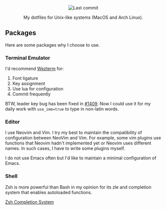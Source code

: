 <div align="center"
# Dotfiles

![Last commit](https://img.shields.io/github/last-commit/tizee/dotfiles?style=flat-square)

My dotfiles for Unix-like systems (MacOS and Arch Linux).

</div>

## Packages

Here are some packages why I choose to use.

### Terminal Emulator

I'd recommend [Wezterm](https://github.com/wez/wezterm) for:

1. Font ligature
2. Key assignment
3. Use lua for configuration
4. Commit frequently

BTW, leader key bug has been fixed in [#1409](https://github.com/wez/wezterm/issues/1409). Now I could use it for my daily work with `use_ime=true` to type in non-latin words.

### Editor

I use Neovim and Vim. I try my best to maintain the compatibility of configuration between NeoVim and Vim. For example, some vim plugins use functions that Neovim hadn't implemented yet or Neovim uses different names. In such cases, I have to write some plugins myself.

I do not use Emacs often but I'd like to maintain a minimal configuration of Emacs.

### Shell

Zsh is more powerful than Bash in my opinion for its zle and completion system that enables autoloaded functions.

[Zsh Completion System](https://zsh.sourceforge.io/Doc/Release/Completion-System.html)
